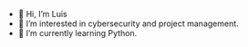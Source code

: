 - 👋 Hi, I’m Luis
- 👀 I’m interested in cybersecurity and project management.
- 🌱 I’m currently learning Python.

<!---
MastaPhlash/MastaPhlash is a ✨ special ✨ repository because its `README.md` (this file) appears on your GitHub profile.
You can click the Preview link to take a look at your changes.
--->

